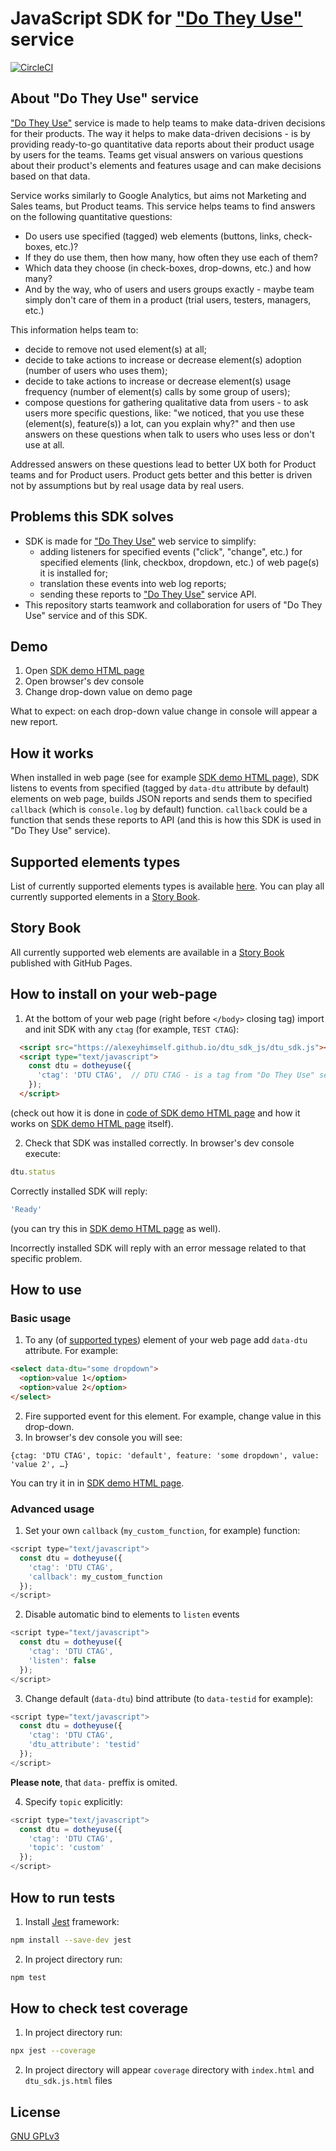# JavaScript SDK for ["Do They Use"](https://dotheyuse.com) service 
[![CircleCI](https://dl.circleci.com/status-badge/img/gh/alexeyhimself/dtu_sdk_js/tree/main.svg?style=shield)](https://dl.circleci.com/status-badge/redirect/gh/alexeyhimself/dtu_sdk_js/tree/main)

## About "Do They Use" service
["Do They Use"](https://dotheyuse.com) service is made to help teams to make data-driven decisions for their products. 
The way it helps to make data-driven decisions - is by providing ready-to-go quantitative data reports about their product usage by users for the teams. Teams get visual answers on various questions about their product's elements and features usage and can make decisions based on that data.

Service works similarly to Google Analytics, but aims not Marketing and Sales teams, but Product teams. This service helps teams to find answers on the following quantitative questions:
* Do users use specified (tagged) web elements (buttons, links, check-boxes, etc.)?
* If they do use them, then how many, how often they use each of them?
* Which data they choose (in check-boxes, drop-downs, etc.) and how many?
* And by the way, who of users and users groups exactly - maybe team simply don't care of them in a product (trial users, testers, managers, etc.)

This information helps team to:
* decide to remove not used element(s) at all;
* decide to take actions to increase or decrease element(s) adoption (number of users who uses them);
* decide to take actions to increase or decrease element(s) usage frequency (number of element(s) calls by some group of users);
* compose questions for gathering qualitative data from users - to ask users more specific questions, like: "we noticed, that you use these (element(s), feature(s)) a lot, can you explain why?" and then use answers on these questions when talk to users who uses less or don't use at all.

Addressed answers on these questions lead to better UX both for Product teams and for Product users. Product gets better and this better is driven not by assumptions but by real usage data by real users.

## Problems this SDK solves
* SDK is made for ["Do They Use"](https://dotheyuse.com) web service to simplify:
  * adding listeners for specified events ("click", "change", etc.) for specified elements (link, checkbox, dropdown, etc.) of web page(s) it is installed for;
  * translation these events into web log reports;
  * sending these reports to ["Do They Use"](https://dotheyuse.com) service API.
* This repository starts teamwork and collaboration for users of "Do They Use" service and of this SDK.

## Demo
1. Open [SDK demo HTML page](https://alexeyhimself.github.io/dtu_sdk_js/dtu_sdk_js_demo.html)
2. Open browser's dev console
3. Change drop-down value on demo page

What to expect: on each drop-down value change in console will appear a new report.

## How it works
When installed in web page (see for example [SDK demo HTML page](https://alexeyhimself.github.io/dtu_sdk_js/dtu_sdk_js_demo.html)), SDK listens to events from specified (tagged by `data-dtu` attribute by default) elements on web page, builds JSON reports and sends them to specified `callback` (which is `console.log` by default) function. `callback` could be a function that sends these reports to API (and this is how this SDK is used in "Do They Use" service).

## Supported elements types
List of currently supported elements types is available [here](/dtu_sdk.js#L6).
You can play all currently supported elements in a [Story Book](https://alexeyhimself.github.io/dtu_sdk_js/dtu_sdk_story_book.html).

## Story Book
All currently supported web elements are available in a [Story Book](https://alexeyhimself.github.io/dtu_sdk_js/dtu_sdk_story_book.html) published with GitHub Pages.

## How to install on your web-page
1. At the bottom of your web page (right before `</body>` closing tag) import and init SDK with any `ctag` (for example, `TEST CTAG`):
```html
  <script src="https://alexeyhimself.github.io/dtu_sdk_js/dtu_sdk.js"></script>
  <script type="text/javascript">
    const dtu = dotheyuse({
      'ctag': 'DTU CTAG',  // DTU CTAG - is a tag from "Do They Use" service
    });
  </script>
```
(check out how it is done in [code of SDK demo HTML page](https://github.com/alexeyhimself/dtu_sdk_js/blob/main/dtu_sdk_js_demo.html) and how it works on [SDK demo HTML page](https://alexeyhimself.github.io/dtu_sdk_js/dtu_sdk_js_demo.html) itself).

2. Check that SDK was installed correctly. In browser's dev console execute:
```js
dtu.status
```
Correctly installed SDK will reply:
```js
'Ready'
```
(you can try this in [SDK demo HTML page](https://alexeyhimself.github.io/dtu_sdk_js/dtu_sdk_js_demo.html) as well).

Incorrectly installed SDK will reply with an error message related to that specific problem.

## How to use
### Basic usage
1. To any (of [supported types](/dtu_sdk.js#L6)) element of your web page add `data-dtu` attribute. For example:
```html
<select data-dtu="some dropdown">
  <option>value 1</option>
  <option>value 2</option>
</select>
```
2. Fire supported event for this element. For example, change value in this drop-down.
3. In browser's dev console you will see:
```
{ctag: 'DTU CTAG', topic: 'default', feature: 'some dropdown', value: 'value 2', …}
```
You can try it in in [SDK demo HTML page](https://alexeyhimself.github.io/dtu_sdk_js/dtu_sdk_js_demo.html).

### Advanced usage
1. Set your own `callback` (`my_custom_function`, for example) function:
```js
<script type="text/javascript">
  const dtu = dotheyuse({
    'ctag': 'DTU CTAG',
    'callback': my_custom_function
  });
</script>
```
2. Disable automatic bind to elements to `listen` events
```js
<script type="text/javascript">
  const dtu = dotheyuse({
    'ctag': 'DTU CTAG',
    'listen': false
  });
</script>
```
3. Change default (`data-dtu`) bind attribute (to `data-testid` for example):
```js
<script type="text/javascript">
  const dtu = dotheyuse({
    'ctag': 'DTU CTAG',
    'dtu_attribute': 'testid'
  });
</script>
```
**Please note**, that `data-` preffix is omited.

4. Specify `topic` explicitly:
```js
<script type="text/javascript">
  const dtu = dotheyuse({
    'ctag': 'DTU CTAG',
    'topic': 'custom'
  });
</script>
```


## How to run tests
1. Install [Jest](https://jestjs.io/docs/getting-started) framework:
```bash
npm install --save-dev jest
```
2. In project directory run:
```bash
npm test
```

## How to check test coverage
1. In project directory run:
```bash
npx jest --coverage
```
2. In project directory will appear `coverage` directory with `index.html` and `dtu_sdk.js.html` files


## License
[GNU GPLv3](/LICENSE)
